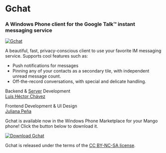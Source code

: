# Gchat
### A Windows Phone client for the Google Talk™ instant messaging service

[![Gchat](http://julianapena.com/wp-content/uploads/8d7345256bae_11CD8/album_3.jpg)](http://bit.ly/ogXu7e)

A beautiful, fast, privacy-conscious client to use your favorite IM messaging service. Supports cool features such as:

* Push notifications for messages
* Pinning any of your contacts as a secondary tile, with independent unread message count.
* Off-the-record conversations, with special and delicate handling.

Backend & [Server](http://github.com/lhchavez/gtalkjsonproxy) Development  
[Luis Héctor Chávez](http://lhchavez.com)

Frontend Development & UI Design  
[Juliana Peña](http://julianapena.com)

Gchat is available now in the Windows Phone Marketplace for your Mango phone! Click the button below to download it.

[![Download Gchat](http://julianapena.com/wp-content/uploads/2011/08/Download-EN-Med.png)](http://www.windowsphone.com/en-us/apps/f9da43e4-9bbb-4a6d-842d-629bd6bdc84b)

Gchat is released under the terms of the [CC BY-NC-SA license](http://creativecommons.org/licenses/by-nc-sa/3.0/).
